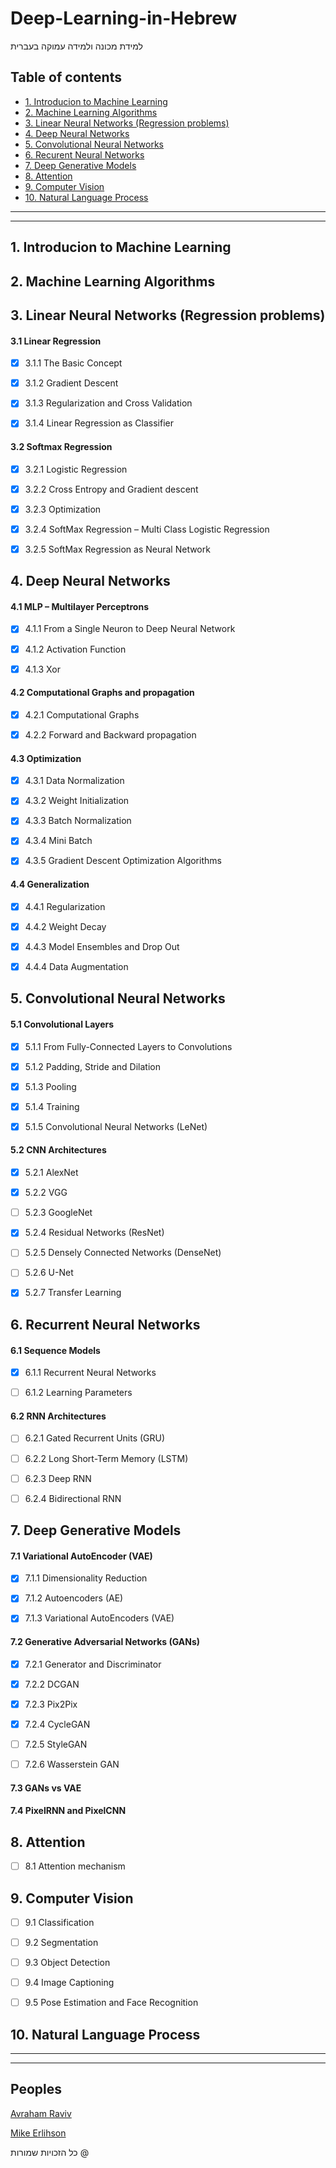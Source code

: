 # Deep-Learning-in-Hebrew
למידת מכונה ולמידה עמוקה בעברית


## Table of contents

* [1. Introducion to Machine Learning](#1-Introducion-to-Machine-Learning)
* [2. Machine Learning Algorithms](#2.Machine-Learning-Algorithms)
* [3. Linear Neural Networks (Regression problems)](#3-Linear-Neural-Networks-(Regression-problems))
* [4. Deep Neural Networks](#4-Deep-Neural-Networks)
* [5. Convolutional Neural Networks](#5-Convolutional-Neural-Networks)
* [6. Recurent Neural Networks](#6-Recurent-Neural-Networks)
* [7. Deep Generative Models](#7-Deep-Generative-Models)
* [8. Attention](#8-Attention)
* [9. Computer Vision](#9-Computer-Vision)
* [10. Natural Language Process](#10-Natural-Language-Process)
   
   
--------------------------------------
--------------------------------------

## 1. Introducion to Machine Learning


## 2. Machine Learning Algorithms


## 3. Linear Neural Networks (Regression problems)

#### 3.1	Linear Regression
- [x] 3.1.1 The Basic Concept

- [x] 3.1.2 Gradient Descent	

- [x] 3.1.3 Regularization and Cross Validation	

- [x] 3.1.4 Linear Regression as Classifier	

#### 3.2	Softmax Regression	
- [x] 3.2.1 Logistic Regression	

- [x] 3.2.2 Cross Entropy and Gradient descent	

- [x] 3.2.3 Optimization	

- [x] 3.2.4 SoftMax Regression – Multi Class Logistic Regression	

- [x] 3.2.5 SoftMax Regression as Neural Network	



## 4. Deep Neural Networks	
#### 4.1	MLP – Multilayer Perceptrons	

- [x] 4.1.1 From a Single Neuron to Deep Neural Network	

- [x] 4.1.2 Activation Function	

- [x] 4.1.3 Xor	

#### 4.2	Computational Graphs and propagation	
- [x] 4.2.1 Computational Graphs	

- [x] 4.2.2 Forward and Backward propagation	
#### 4.3	Optimization	
- [x] 4.3.1 Data Normalization	

- [x] 4.3.2 Weight Initialization	

- [x] 4.3.3 Batch Normalization	

- [x] 4.3.4 Mini Batch	

- [x] 4.3.5 Gradient Descent Optimization Algorithms	
#### 4.4	Generalization	
- [x] 4.4.1 Regularization	

- [x] 4.4.2 Weight Decay	

- [x] 4.4.3 Model Ensembles and Drop Out	

- [x] 4.4.4 Data Augmentation	



## 5. Convolutional Neural Networks	

#### 5.1	Convolutional Layers	
- [x] 5.1.1 From Fully-Connected Layers to Convolutions	

- [x] 5.1.2 Padding, Stride and Dilation	

- [x] 5.1.3 Pooling	

- [x] 5.1.4 Training	

- [x] 5.1.5 Convolutional Neural Networks (LeNet)	
#### 5.2	CNN Architectures	
- [x] 5.2.1 AlexNet	

- [x] 5.2.2 VGG	

- [ ] 5.2.3 GoogleNet	

- [x] 5.2.4 Residual Networks (ResNet)	

- [ ] 5.2.5 Densely Connected Networks (DenseNet)	

- [ ] 5.2.6 U-Net	

- [x] 5.2.7 Transfer Learning	



## 6. Recurrent Neural Networks	

 #### 6.1	Sequence Models	
- [x] 6.1.1 Recurrent Neural Networks	

- [ ] 6.1.2 Learning Parameters	

#### 6.2 RNN Architectures	
- [ ] 6.2.1 Gated Recurrent Units (GRU)	

- [ ] 6.2.2 Long Short-Term Memory (LSTM)	

- [ ] 6.2.3 Deep RNN	

- [ ] 6.2.4 Bidirectional RNN	



## 7. Deep Generative Models	
#### 7.1 Variational AutoEncoder (VAE)	
- [x] 7.1.1 Dimensionality Reduction	

- [x] 7.1.2 Autoencoders (AE)	

- [x] 7.1.3 Variational AutoEncoders (VAE)	

#### 7.2 Generative Adversarial Networks (GANs)	
- [X] 7.2.1 Generator and Discriminator

- [X] 7.2.2 DCGAN

- [X] 7.2.3 Pix2Pix

- [X] 7.2.4 CycleGAN

- [ ] 7.2.5 StyleGAN

- [ ] 7.2.6 Wasserstein GAN


#### 7.3 GANs vs VAE

#### 7.4 PixelRNN and PixelCNN

## 8. Attention	
- [ ] 8.1 Attention mechanism



## 9. Computer Vision	
- [ ] 9.1	Classification	

- [ ] 9.2	Segmentation	

- [ ] 9.3	Object Detection	

- [ ] 9.4	Image Captioning	

- [ ] 9.5	Pose Estimation and Face Recognition	



## 10. Natural Language Process	

--------------------------------------
--------------------------------------



## Peoples

[Avraham Raviv](https://www.linkedin.com/in/avraham-raviv-47b3b5158/)

[Mike Erlihson](https://www.linkedin.com/in/michael-mike-erlihson-8208616/)








כל הזכויות שמורות @
